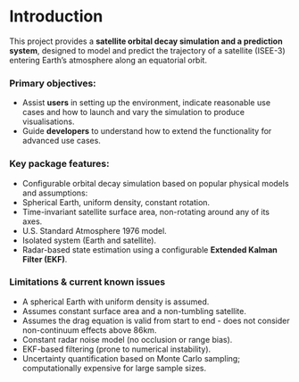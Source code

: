 # Introduction
This project provides a **satellite orbital decay simulation and a prediction system**, designed to model and predict the trajectory of a satellite (ISEE-3) entering Earth’s atmosphere along an equatorial orbit.

### Primary objectives:

- Assist **users** in setting up the environment, indicate reasonable use cases and how to launch and vary the simulation to produce visualisations.
- Guide **developers** to understand how to extend the functionality for advanced use cases.

### Key package features:

- Configurable orbital decay simulation based on popular physical models and assumptions:
- Spherical Earth, uniform density, constant rotation.
- Time-invariant satellite surface area, non-rotating around any of its axes.
- U.S. Standard Atmosphere 1976 model.
- Isolated system (Earth and satellite).
- Radar-based state estimation using a configurable **Extended Kalman Filter (EKF)**.

### Limitations & current known issues

- A spherical Earth with uniform density is assumed.
- Assumes constant surface area and a non-tumbling satellite.
- Assumes the drag equation is valid from start to end - does not consider non-continuum effects above 86km.
- Constant radar noise model (no occlusion or range bias).
- EKF-based filtering (prone to numerical instability).
- Uncertainty quantification based on Monte Carlo sampling; computationally expensive for large sample sizes.
